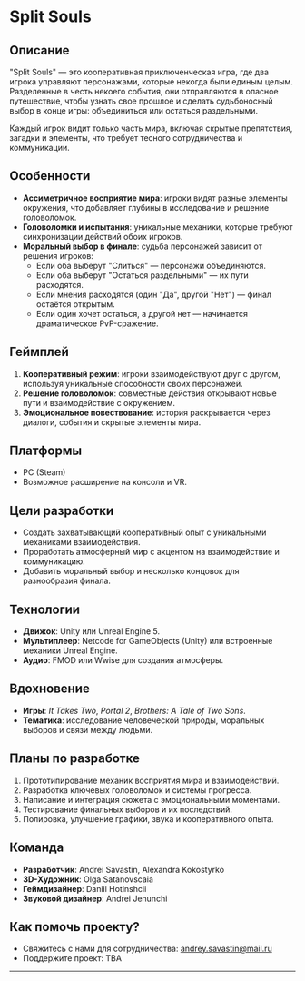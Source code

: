# **Split Souls**  

## **Описание**  
"Split Souls" — это кооперативная приключенческая игра, где два игрока управляют персонажами, которые некогда были единым целым. Разделенные в честь некоего события, они отправляются в опасное путешествие, чтобы узнать свое прошлое и сделать судьбоносный выбор в конце игры: объединиться или остаться раздельными.

Каждый игрок видит только часть мира, включая скрытые препятствия, загадки и элементы, что требует тесного сотрудничества и коммуникации.  

## **Особенности**  
- **Ассиметричное восприятие мира**: игроки видят разные элементы окружения, что добавляет глубины в исследование и решение головоломок.
- **Головоломки и испытания**: уникальные механики, которые требуют синхронизации действий обоих игроков.
- **Моральный выбор в финале**: судьба персонажей зависит от решения игроков:
  - Если оба выберут "Слиться" — персонажи объединяются.
  - Если оба выберут "Остаться раздельными" — их пути расходятся.
  - Если мнения расходятся (один "Да", другой "Нет") — финал остаётся открытым.
  - Если один хочет остаться, а другой нет — начинается драматическое PvP-сражение.

## **Геймплей**  
1. **Кооперативный режим**: игроки взаимодействуют друг с другом, используя уникальные способности своих персонажей.
2. **Решение головоломок**: совместные действия открывают новые пути и взаимодействие с окружением.
3. **Эмоциональное повествование**: история раскрывается через диалоги, события и скрытые элементы мира.

## **Платформы**  
- PC (Steam)
- Возможное расширение на консоли и VR.

## **Цели разработки**  
- Создать захватывающий кооперативный опыт с уникальными механиками взаимодействия.
- Проработать атмосферный мир с акцентом на взаимодействие и коммуникацию.
- Добавить моральный выбор и несколько концовок для разнообразия финала.

## **Технологии**  
- **Движок**: Unity или Unreal Engine 5.
- **Мультиплеер**: Netcode for GameObjects (Unity) или встроенные механики Unreal Engine.
- **Аудио**: FMOD или Wwise для создания атмосферы.

## **Вдохновение**  
- **Игры**: *It Takes Two*, *Portal 2*, *Brothers: A Tale of Two Sons*.
- **Тематика**: исследование человеческой природы, моральных выборов и связи между людьми.

## **Планы по разработке**  
1. Прототипирование механик восприятия мира и взаимодействий.
2. Разработка ключевых головоломок и системы прогресса.
3. Написание и интеграция сюжета с эмоциональными моментами.
4. Тестирование финальных выборов и их последствий.
5. Полировка, улучшение графики, звука и кооперативного опыта.

## **Команда**  
- **Разработчик**: Andrei Savastin, Alexandra Kokostyrko
- **3D-Художник**: Olga Satanovscaia
- **Геймдизайнер**: Daniil Hotinshcii
- **Звуковой дизайнер**: Andrei Jenunchi

## **Как помочь проекту?**  
- Свяжитесь с нами для сотрудничества: andrey.savastin@mail.ru
- Поддержите проект: TBA

---
